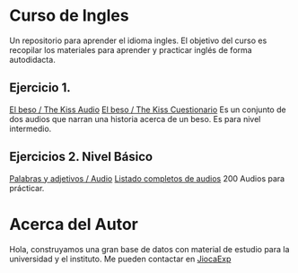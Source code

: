 # Curso de Ingles
Un repositorio para aprender el idioma ingles. El objetivo del curso es recopilar los materiales para aprender y practicar inglés de forma autodidacta.

## Ejercicio 1.
[El beso / The Kiss Audio](https://archive.org/details/MisCursosDeInglesEnMp3/AKissAudio.mp3)
[El beso / The Kiss Cuestionario](https://archive.org/details/MisCursosDeInglesEnMp3/AKissMs-a.mp3)
Es un conjunto de dos audios que narran una historia acerca de un beso. Es para nivel intermedio.

## Ejercicios 2. Nivel Básico
[Palabras y adjetivos / Audio](https://www.youtube.com/watch?v=GXmh3FOwFaw)
[Listado completos de audios](https://www.youtube.com/watch?v=JLwPoQSr7gI&list=PLybR8DrLG_ZXtDa6DHHceDSIeRNnpQdnM)
200 Audios para prácticar.


# Acerca del Autor
Hola, construyamos una gran base de datos con material de estudio para la universidad y el instituto. Me pueden contactar en [JiocaExp](https://www.facebook.com/jiocaexp)
